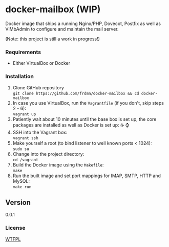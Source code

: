 docker-mailbox (WIP)
====================

Docker image that ships a running Nginx/PHP, Dovecot, Postfix as well as ViMbAdmin to configure and maintain the mail server.

(Note: this project is still a work in progress!)

### Requirements

* Either VirtualBox or Docker

### Installation

1. Clone GitHub repository  
  `git clone https://github.com/frdmn/docker-mailbox && cd docker-mailbox`
2. In case you use VirtualBox, run the `Vagrantfile` (if you don't, skip steps 2 - 6):  
  `vagrant up`
3. Patiently wait about 10 minutes until the base box is set up, the core packages are installed as well as Docker is set up: :coffee: :watch:  
4. SSH into the Vagrant box:  
  `vagrant ssh`
5. Make yourself a root (to bind listener to well known ports < 1024):  
  `sudo su`
6. Change into the project directory:  
  `cd /vagrant`  
7. Build the Docker image using the `Makefile`:  
  `make`  
8. Run the built image and set port mappings for IMAP, SMTP, HTTP and MySQL:  
  `make run`

## Version

0.0.1

### License

[WTFPL](LICENSE)